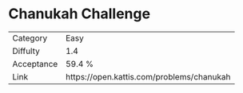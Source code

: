 # Chanukah Challenge

<table>
    <tr>
        <td>Category</td>
        <td>Easy</td>
    </tr>
    <tr>
        <td>Diffulty</td>
        <td>1.4</td>
    </tr>
    <tr>
        <td>Acceptance</td>
        <td>59.4 %</td>
    </tr>
    <tr>
        <td>Link</td>
        <td>https://open.kattis.com/problems/chanukah</td>
    </tr>
</table>